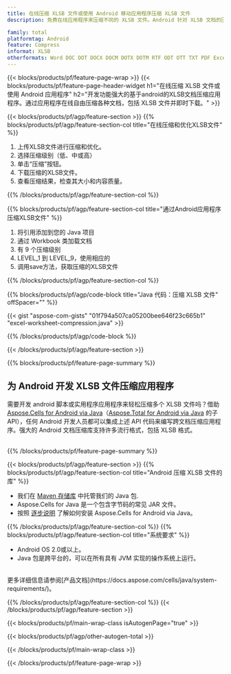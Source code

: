 ```yaml
---
title: 在线压缩 XLSB 文件或使用 Android 移动应用程序压缩 XLSB 文件
description: 免费在线应用程序来压缩不同的 XLSB 文件。Android 针对 XLSB 文档的压缩库 Java 代码。

family: total
platformtag: Android
feature: Compress
informat: XLSB
otherformats: Word DOC DOT DOCX DOCM DOTX DOTM RTF ODT OTT TXT PDF Excel XLS XLSX XLSB XLSM XLT XLTX XLTM CSV TSV ODS Powerpoint PPT PPS PPTX POTX PPSX PPTM PPSM POTM ODP
---
```

{{< blocks/products/pf/feature-page-wrap >}}
{{< blocks/products/pf/feature-page-header-widget h1="在线压缩 XLSB 文件或使用 Android 应用程序" h2="开发功能强大的基于android的XLSB文档压缩应用程序。通过应用程序在线自由压缩各种文档，包括 XLSB 文件并即时下载。" >}}


{{< blocks/products/pf/agp/feature-section >}}
{{% blocks/products/pf/agp/feature-section-col title="在线压缩和优化XLSB文件" %}}

1. 上传XLSB文件进行压缩和优化。
1. 选择压缩级别（低、中或高）
1. 单击“压缩”按钮。
1. 下载压缩的XLSB文件。
1. 查看压缩结果，检查其大小和内容质量。

{{% /blocks/products/pf/agp/feature-section-col %}}

{{% blocks/products/pf/agp/feature-section-col title="通过Android应用程序压缩XLSB文件" %}}

1. 将引用添加到您的 Java 项目
1. 通过 Workbook 类加载文档
1. 有 9 个压缩级别
1. LEVEL_1 到 LEVEL_9，使用相应的
1. 调用save方法，获取压缩的XLSB文件

{{% /blocks/products/pf/agp/feature-section-col %}}

{{% blocks/products/pf/agp/code-block title="Java 代码：压缩 XLSB 文件" offSpacer="" %}}

{{< gist "aspose-com-gists" "01f794a507ca05200bee646f23c665b1" "excel-worksheet-compression.java" >}}

{{% /blocks/products/pf/agp/code-block %}}

{{< /blocks/products/pf/agp/feature-section >}}

{{% blocks/products/pf/feature-page-summary %}}

<h2>为 Android 开发 XLSB 文件压缩应用程序</h2>

需要开发 android 脚本或实用程序应用程序来轻松压缩多个 XLSB 文件吗？借助 [Aspose.Cells for Android via Java](https://products.aspose.com/cells/zh/android-java/)（[Aspose.Total for Android via Java](https://products.aspose.com/total/zh/android-java/) 的子 API），任何 Android 开发人员都可以集成上述 API 代码来编写跨文档压缩应用程序。强大的 Android 文档压缩库支持许多流行格式，包括 XLSB 格式。<br /><br />

{{% /blocks/products/pf/feature-page-summary %}}

{{< blocks/products/pf/agp/feature-section >}}
{{% blocks/products/pf/agp/feature-section-col title="Android 压缩 XLSB 文件的库" %}}

- 我们在 [Maven 存储库](https://releases.aspose.com/java/repo/com/aspose/aspose-cells/) 中托管我们的 Java 包. 
- Aspose.Cells for Java 是一个包含字节码的常见 JAR 文件。
- 按照 [逐步说明](https://docs.aspose.com/cells/java/installation/#install-aspose-cells-for-java-from-maven-repository) 了解如何安装 Aspose.Cells for Android via Java。

{{% /blocks/products/pf/agp/feature-section-col %}}
{{% blocks/products/pf/agp/feature-section-col title="系统要求" %}}

- Android OS 2.0或以上。
- Java 包是跨平台的，可以在所有具有 JVM 实现的操作系统上运行。

<br />
更多详细信息请参阅[产品文档](https://docs.aspose.com/cells/java/system-requirements/)。

{{% /blocks/products/pf/agp/feature-section-col %}}
{{< /blocks/products/pf/agp/feature-section >}}

{{< blocks/products/pf/main-wrap-class isAutogenPage="true" >}}

{{< blocks/products/pf/agp/other-autogen-total >}}

{{< /blocks/products/pf/main-wrap-class >}}

{{< /blocks/products/pf/feature-page-wrap >}}
